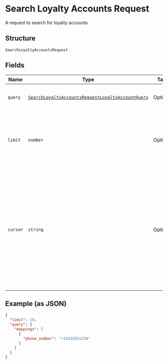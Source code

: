
# Search Loyalty Accounts Request

A request to search for loyalty accounts.

## Structure

`SearchLoyaltyAccountsRequest`

## Fields

| Name | Type | Tags | Description |
|  --- | --- | --- | --- |
| `query` | [`SearchLoyaltyAccountsRequestLoyaltyAccountQuery`](/doc/models/search-loyalty-accounts-request-loyalty-account-query.md) | Optional | The search criteria for the loyalty accounts. |
| `limit` | `number` | Optional | The maximum number of results to include in the response.<br>**Constraints**: `>= 1`, `<= 30` |
| `cursor` | `string` | Optional | A pagination cursor returned by a previous call to<br>this endpoint. Provide this to retrieve the next set of<br>results for the original query.<br><br>For more information,<br>see [Pagination](https://developer.squareup.com/docs/basics/api101/pagination). |

## Example (as JSON)

```json
{
  "limit": 10,
  "query": {
    "mappings": [
      {
        "phone_number": "+14155551234"
      }
    ]
  }
}
```

